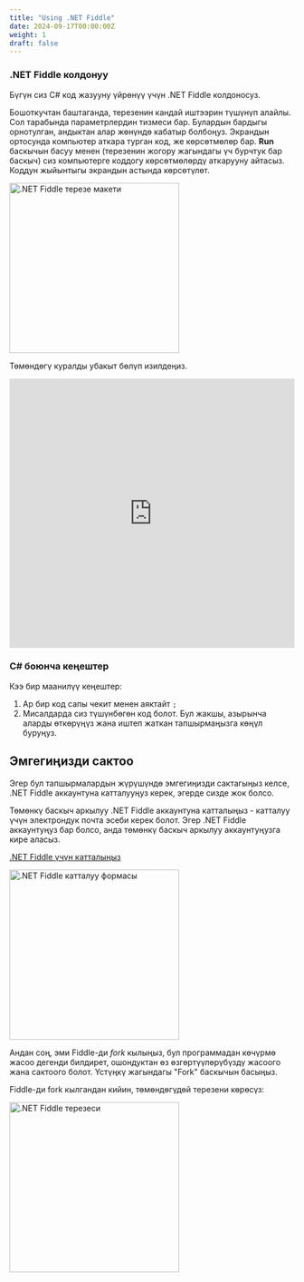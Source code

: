 ```yaml
---
title: "Using .NET Fiddle"
date: 2024-09-17T00:00:00Z
weight: 1
draft: false
---
```


### .NET Fiddle колдонуу
Бүгүн сиз C# код жазууну үйрөнүү үчүн .NET Fiddle колдоносуз.

Бошоткучтан баштаганда, терезенин кандай иштээрин түшүнүп алайлы. Сол тарабында параметрлердин тизмеси бар. Булардын бардыгы орнотулган, андыктан алар жөнүндө кабатыр болбоңуз. Экрандын ортосунда компьютер аткара турган код, же көрсөтмөлөр бар. **Run** баскычын басуу менен (терезенин жогору жагындагы үч бурчтук бар баскыч) сиз компьютерге коддогу көрсөтмөлөрдү аткарууну айтасыз. Коддун жыйынтыгы экрандын астында көрсөтүлөт.

<img src="../images/donetfiddle-overview.png" height="300" alt=".NET Fiddle терезе макети" />

Төмөндөгү куралды убакыт бөлүп изилдеңиз.

<iframe width="100%" height="475" src="https://dotnetfiddle.net/Widget/ccWNBp" frameborder="0"></iframe>

### C# боюнча кеңештер

Кээ бир маанилүү кеңештер:
1. Ар бир код сапы чекит менен аяктайт `;`
2. Мисалдарда сиз түшүнбөгөн код болот. Бул жакшы, азырынча аларды өткөрүңүз жана иштеп жаткан тапшырмаңызга көңүл буруңуз.

## Эмгегиңизди сактоо

Эгер бул тапшырмалардын жүрүшүндө эмгегиңизди сактагыңыз келсе, .NET Fiddle аккаунтуна катталууңуз керек, эгерде сизде жок болсо.

Төмөнкү баскыч аркылуу .NET Fiddle аккаунтуна катталыңыз - катталуу үчүн электрондук почта эсеби керек болот. Эгер .NET Fiddle аккаунтуңуз бар болсо, анда төмөнкү баскыч аркылуу аккаунтуңузга кире аласыз.

<a class="my-2 mx-4 btn btn-info" href="https://dotnetfiddle.net/SignUp" target="_blank">.NET Fiddle үчүн катталыңыз</a>

<img src="../images/dotnetfiddle-signup.png" height="300" alt=".NET Fiddle катталуу формасы" />

Андан соң, эми Fiddle-ди *fork* кылыңыз, бул программадан көчүрмө жасоо дегенди билдирет, ошондуктан өз өзгөртүүлөрүбүздү жасоого жана сактоого болот. Үстүңкү жагындагы "Fork" баскычын басыңыз.

Fiddle-ди fork кылгандан кийин, төмөндөгүдөй терезени көрөсүз:

<img src="../images/dotnetfiddle-window.png" height="300" alt=".NET Fiddle терезеси" />